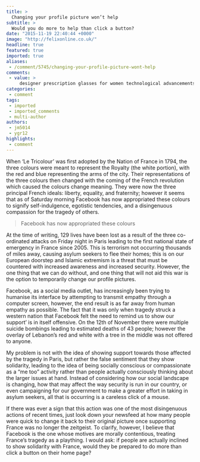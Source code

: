 ```yaml
---
title: >
  Changing your profile picture won’t help
subtitle: >
  Would you do more to help than click a button?
date: "2015-11-19 22:40:44 +0000"
image: "http://felixonline.co.uk/"
headline: true
featured: true
imported: true
aliases:
 - /comment/5745/changing-your-profile-picture-wont-help
comments:
 - value: >
     designer prescription glasses for women technological advancements in healthcare dr oz fat burner pills polaroid 7 tablet review cheap viagra fast shipping ,how to reset nook tablet buy vyvanse india what is a juris doctor degree
categories:
 - comment
tags:
 - imported
 - imported_comments
 - multi-author
authors:
 - jm5014
 - ygr12
highlights:
 - comment
---
```


When ‘Le Tricolour’ was first adopted by the Nation of France in 1794, the three colours were meant to represent the Royalty (the white portion), with the red and blue representing the arms of the city. Their representations of the three colours then changed with the coming of the French revolution which caused the colours change meaning. They were now the three principal French ideals: liberty, equality, and fraternity; however it seems that as of Saturday morning Facebook has now appropriated these colours to signify self-indulgence, egotistic tendencies, and a disingenuous compassion for the tragedy of others.

> Facebook has now appropriated these colours

At the time of writing, 129 lives have been lost as a result of the three co-ordinated attacks on Friday night in Paris leading to the first national state of emergency in France since 2005. This is terrorism not occurring thousands of miles away, causing asylum seekers to flee their homes; this is on our European doorstep and Islamic extremism is a threat that must be countered with increased awareness and increased security. However, the one thing that we can do without, and one thing that will not aid this war is the option to temporarily change our profile pictures.

Facebook, as a social media outlet, has increasingly been trying to humanise its interface by attempting to transmit empathy through a computer screen, however, the end result is as far away from human empathy as possible. The fact that it was only when tragedy struck a western nation that Facebook felt the need to remind us to show our support’ is in itself offensive. On the 12th of November there were multiple suicide bombings leading to estimated deaths of 43 people; however the overlay of Lebanon’s red and white with a tree in the middle was not offered to anyone.

My problem is not with the idea of showing support towards those affected by the tragedy in Paris, but rather the false sentiment that they show solidarity, leading to the idea of being socially conscious or compassionate as a “me too” activity rather than people actually consciously thinking about the larger issues at hand. Instead of considering how our social landscape is changing, how that may affect the way security is run in our country, or even campaigning for our government to make a greater effort in taking in asylum seekers, all that is occurring is a careless click of a mouse.

If there was ever a sign that this action was one of the most disingenuous actions of recent times, just look down your newsfeed at how many people were quick to change it back to their original picture once supporting France was no longer the zeitgeist. To clarify, however, I believe that Facebook is the one whose motives are morally contentious, treating France’s tragedy as a plaything. I would ask: if people are actually inclined to show solidarity with France, would they be prepared to do more than click a button on their home page?

